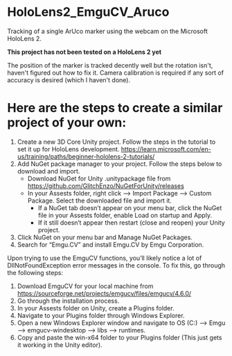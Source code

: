 # HoloLens2_EmguCV_Aruco
Tracking of a single ArUco marker using the webcam on the Microsoft HoloLens 2.

**This project has not been tested on a HoloLens 2 yet**

The position of the marker is tracked decently well but the rotation isn't, haven't figured out how to fix it. Camera calibration is required if any sort of accuracy is desired (which I haven't done).

# Here are the steps to create a similar project of your own:
1. Create a new 3D Core Unity project. Follow the steps in the tutorial to set it up for HoloLens development. https://learn.microsoft.com/en-us/training/paths/beginner-hololens-2-tutorials/  
2. Add NuGet package manager to your project. Follow the steps below to download and import. 
   - Download NuGet for Unity .unitypackage file from https://github.com/GlitchEnzo/NuGetForUnity/releases  
   - In your Assests folder, right click --> Import Package --> Custom Package. Select the downloaded file and import it. 
     - If a NuGet tab doesn’t appear on your menu bar, click the NuGet file in your Assests folder, enable Load on startup and Apply. 
     - If it still doesn’t appear then restart (close and reopen) your Unity project. 
3. Click NuGet on your menu bar and Manage NuGet Packages. 
4. Search for “Emgu.CV” and install Emgu.CV by Emgu Corporation. 

Upon trying to use the EmguCV functions, you’ll likely notice a lot of DllNotFoundException error messages in the console. To fix this, go through the following steps: 
1. Download EmguCV for your local machine from https://sourceforge.net/projects/emgucv/files/emgucv/4.6.0/  
2. Go through the installation process. 
3. In your Assests folder on Unity, create a Plugins folder. 
4. Navigate to your Plugins folder through Windows Explorer. 
5. Open a new Windows Explorer window and navigate to OS (C:) --> Emgu --> emgucv-windesktop --> libs --> runtimes.  
6. Copy and paste the win-x64 folder to your Plugins folder (This just gets it working in the Unity editor).
